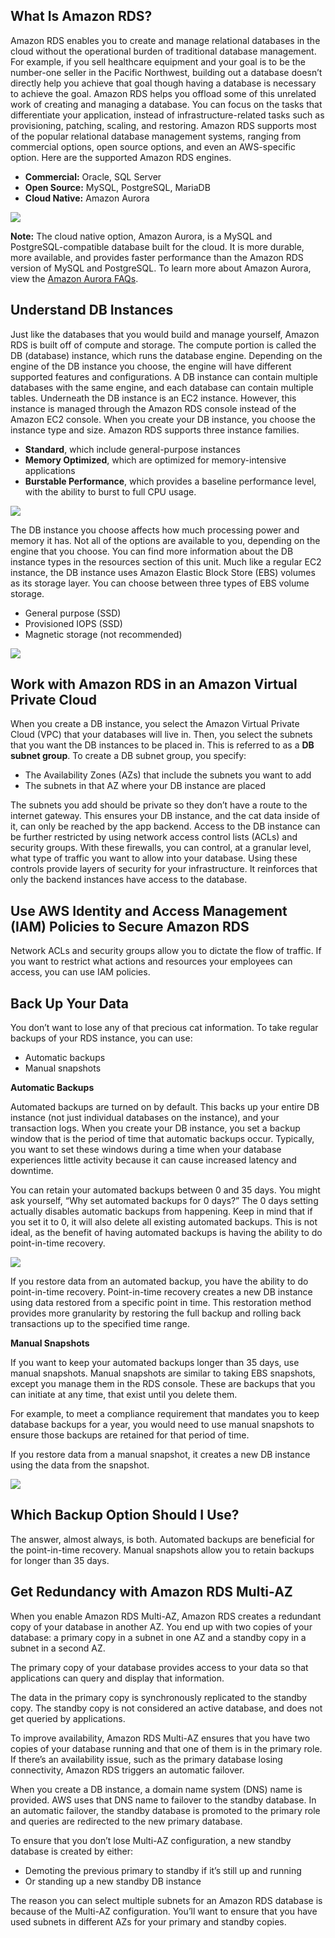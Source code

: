 ## What Is Amazon RDS?

Amazon RDS enables you to create and manage relational databases in the cloud without the operational burden of traditional database management. For example, if you sell healthcare equipment and your goal is to be the number-one seller in the Pacific Northwest, building out a database doesn’t directly help you achieve that goal though having a database is necessary to achieve the goal. Amazon RDS helps you offload some of this unrelated work of creating and managing a database. You can focus on the tasks that differentiate your application, instead of infrastructure-related tasks such as provisioning, patching, scaling, and restoring. Amazon RDS supports most of the popular relational database management systems, ranging from commercial options, open source options, and even an AWS-specific option. Here are the supported Amazon RDS engines.

- **Commercial:** Oracle, SQL Server
- **Open Source:** MySQL, PostgreSQL, MariaDB
- **Cloud Native:** Amazon Aurora

![](https://d3c33hcgiwev3.cloudfront.net/imageAssetProxy.v1/dAfGltI1TPSAovx6DiyLNA_8a840bd6c4e146dfbdfba8b1382f53f1_image.png?expiry=1688860800000&hmac=4kCdDwjVM6UKg7mUCwDC8lVuUJ8DDt7L_g0OtHEBkTw)

**Note:** The cloud native option, Amazon Aurora, is a MySQL and PostgreSQL-compatible database built for the cloud. It is more durable, more available, and provides faster performance than the Amazon RDS version of MySQL and PostgreSQL. To learn more about Amazon Aurora, view the [Amazon Aurora FAQs](https://aws.amazon.com/rds/aurora/faqs/?nc=sn&loc=6).

## Understand DB Instances

Just like the databases that you would build and manage yourself, Amazon RDS is built off of compute and storage. The compute portion is called the DB (database) instance, which runs the database engine. Depending on the engine of the DB instance you choose, the engine will have different supported features and configurations. A DB instance can contain multiple databases with the same engine, and each database can contain multiple tables. Underneath the DB instance is an EC2 instance. However, this instance is managed through the Amazon RDS console instead of the Amazon EC2 console. When you create your DB instance, you choose the instance type and size. Amazon RDS supports three instance families.

- **Standard**, which include general-purpose instances
- **Memory Optimized**, which are optimized for memory-intensive applications
- **Burstable Performance**, which provides a baseline performance level, with the ability to burst to full CPU usage.    

![](https://d3c33hcgiwev3.cloudfront.net/imageAssetProxy.v1/B6tbjrEXSG-Yl4yNpB63OA_4691a670ca6b4d85b712430a9297fff1_image.png?expiry=1688860800000&hmac=Y9mwEDs_pJVnOVvfqvJ1ARCgyqHFrarHpdmY_PIARZQ)

The DB instance you choose affects how much processing power and memory it has. Not all of the options are available to you, depending on the engine that you choose. You can find more information about the DB instance types in the resources section of this unit. Much like a regular EC2 instance, the DB instance uses Amazon Elastic Block Store (EBS) volumes as its storage layer. You can choose between three types of EBS volume storage.

- General purpose (SSD)
- Provisioned IOPS (SSD)
- Magnetic storage (not recommended)

![](https://d3c33hcgiwev3.cloudfront.net/imageAssetProxy.v1/fLiYsSwuTjm0rj_g9xWmbg_91eef5ea15bf44c9891166bd697d4df1_image.png?expiry=1688860800000&hmac=SkgVjKJBjMkEp7g8e4CWn4a7INJ_9XFHeDx6rqh8H4w)

## Work with Amazon RDS in an Amazon Virtual Private Cloud

When you create a DB instance, you select the Amazon Virtual Private Cloud (VPC) that your databases will live in. Then, you select the subnets that you want the DB instances to be placed in. This is referred to as a **DB subnet group**. To create a DB subnet group, you specify:

- The Availability Zones (AZs) that include the subnets you want to add
- The subnets in that AZ where your DB instance are placed

The subnets you add should be private so they don’t have a route to the internet gateway. This ensures your DB instance, and the cat data inside of it, can only be reached by the app backend. Access to the DB instance can be further restricted by using network access control lists (ACLs) and security groups. With these firewalls, you can control, at a granular level, what type of traffic you want to allow into your database. Using these controls provide layers of security for your infrastructure. It reinforces that only the backend instances have access to the database.

## Use AWS Identity and Access Management (IAM) Policies to Secure Amazon RDS

Network ACLs and security groups allow you to dictate the flow of traffic. If you want to restrict what actions and resources your employees can access, you can use IAM policies.

## Back Up Your Data

You don’t want to lose any of that precious cat information. To take regular backups of your RDS instance, you can use:

- Automatic backups
- Manual snapshots

**Automatic Backups**

Automated backups are turned on by default. This backs up your entire DB instance (not just individual databases on the instance), and your transaction logs. When you create your DB instance, you set a backup window that is the period of time that automatic backups occur. Typically, you want to set these windows during a time when your database experiences little activity because it can cause increased latency and downtime.

You can retain your automated backups between 0 and 35 days. You might ask yourself, “Why set automated backups for 0 days?” The 0 days setting actually disables automatic backups from happening. Keep in mind that if you set it to 0, it will also delete all existing automated backups. This is not ideal, as the benefit of having automated backups is having the ability to do point-in-time recovery.

![](https://d3c33hcgiwev3.cloudfront.net/imageAssetProxy.v1/D9_ilR_RTgWuODxywRWNyw_198e5735498c4c9ca0182010242846f1_image.png?expiry=1688860800000&hmac=36z3WfiMIs3SbNQiG_r5jvyLlBSx04mQeo3yBOeeyjA)

If you restore data from an automated backup, you have the ability to do point-in-time recovery. Point-in-time recovery creates a new DB instance using data restored from a specific point in time. This restoration method provides more granularity by restoring the full backup and rolling back transactions up to the specified time range.

**Manual Snapshots**

If you want to keep your automated backups longer than 35 days, use manual snapshots. Manual snapshots are similar to taking EBS snapshots, except you manage them in the RDS console. These are backups that you can initiate at any time, that exist until you delete them.

For example, to meet a compliance requirement that mandates you to keep database backups for a year, you would need to use manual snapshots to ensure those backups are retained for that period of time.

If you restore data from a manual snapshot, it creates a new DB instance using the data from the snapshot.

![](https://d3c33hcgiwev3.cloudfront.net/imageAssetProxy.v1/Fxm7W4g-RSGQIqYQYM6y3A_f7bd4f9671c342db90cfec9269e635f1_image.png?expiry=1688860800000&hmac=XptnBiHmuL8EtLITpYycZKHE1eOtRWpgz6SXPssl5XU)

## Which Backup Option Should I Use?

The answer, almost always, is both. Automated backups are beneficial for the point-in-time recovery. Manual snapshots allow you to retain backups for longer than 35 days.

## Get Redundancy with Amazon RDS Multi-AZ

When you enable Amazon RDS Multi-AZ, Amazon RDS creates a redundant copy of your database in another AZ. You end up with two copies of your database: a primary copy in a subnet in one AZ and a standby copy in a subnet in a second AZ.

The primary copy of your database provides access to your data so that applications can query and display that information.

The data in the primary copy is synchronously replicated to the standby copy. The standby copy is not considered an active database, and does not get queried by applications.

To improve availability, Amazon RDS Multi-AZ ensures that you have two copies of your database running and that one of them is in the primary role. If there’s an availability issue, such as the primary database losing connectivity, Amazon RDS triggers an automatic failover.

When you create a DB instance, a domain name system (DNS) name is provided. AWS uses that DNS name to failover to the standby database. In an automatic failover, the standby database is promoted to the primary role and queries are redirected to the new primary database.

To ensure that you don’t lose Multi-AZ configuration, a new standby database is created by either:

- Demoting the previous primary to standby if it’s still up and running
- Or standing up a new standby DB instance

The reason you can select multiple subnets for an Amazon RDS database is because of the Multi-AZ configuration. You’ll want to ensure that you have used subnets in different AZs for your primary and standby copies.